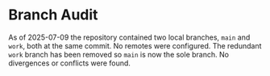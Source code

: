 # Branch Audit

As of 2025-07-09 the repository contained two local branches, `main` and `work`, both at the same commit. No remotes were configured.
The redundant `work` branch has been removed so `main` is now the sole branch. No divergences or conflicts were found.
